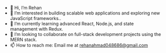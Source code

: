 - 👋 Hi, I’m Rehan
- 👀 I’m interested in building scalable web applications and exploring new JavaScript frameworks..
- 🌱 I’m currently learning advanced React, Node.js, and state management with Redux.
- 💞️ I’m looking to collaborate on full-stack development projects using the MERN stack.
- 📫 How to reach me: Email me at rehanahmad048686@gmail.com
